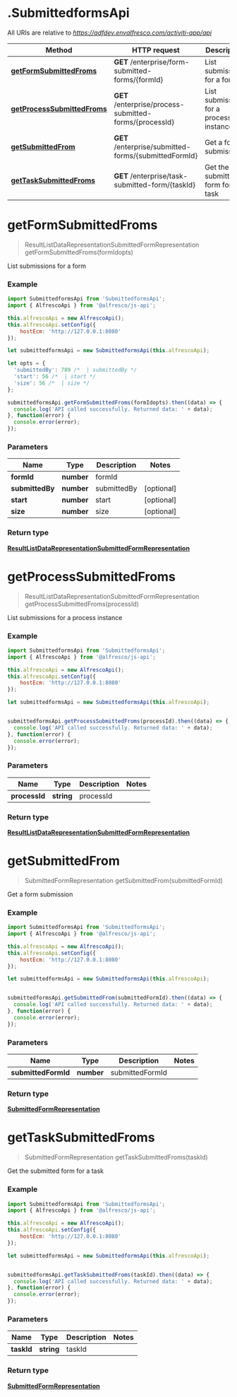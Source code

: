 # .SubmittedformsApi

All URIs are relative to *https://adfdev.envalfresco.com/activiti-app/api*

Method | HTTP request | Description
------------- | ------------- | -------------
[**getFormSubmittedFroms**](SubmittedformsApi.md#getFormSubmittedFroms) | **GET** /enterprise/form-submitted-forms/{formId} | List submissions for a form
[**getProcessSubmittedFroms**](SubmittedformsApi.md#getProcessSubmittedFroms) | **GET** /enterprise/process-submitted-forms/{processId} | List submissions for a process instance
[**getSubmittedFrom**](SubmittedformsApi.md#getSubmittedFrom) | **GET** /enterprise/submitted-forms/{submittedFormId} | Get a form submission
[**getTaskSubmittedFroms**](SubmittedformsApi.md#getTaskSubmittedFroms) | **GET** /enterprise/task-submitted-form/{taskId} | Get the submitted form for a task


<a name="getFormSubmittedFroms"></a>
# **getFormSubmittedFroms**
> ResultListDataRepresentationSubmittedFormRepresentation getFormSubmittedFroms(formIdopts)

List submissions for a form

### Example
```javascript
import SubmittedformsApi from 'SubmittedformsApi';
import { AlfrescoApi } from '@alfresco/js-api';

this.alfrescoApi = new AlfrescoApi();
this.alfrescoApi.setConfig({
    hostEcm: 'http://127.0.0.1:8080'
});

let submittedformsApi = new SubmittedformsApi(this.alfrescoApi);

let opts = { 
  'submittedBy': 789 /*  | submittedBy */
  'start': 56 /*  | start */
  'size': 56 /*  | size */
};

submittedformsApi.getFormSubmittedFroms(formIdopts).then((data) => {
  console.log('API called successfully. Returned data: ' + data);
}, function(error) {
  console.error(error);
});

```

### Parameters

Name | Type | Description  | Notes
------------- | ------------- | ------------- | -------------
 **formId** | **number**| formId | 
 **submittedBy** | **number**| submittedBy | [optional] 
 **start** | **number**| start | [optional] 
 **size** | **number**| size | [optional] 

### Return type

[**ResultListDataRepresentationSubmittedFormRepresentation**](ResultListDataRepresentationSubmittedFormRepresentation.md)

<a name="getProcessSubmittedFroms"></a>
# **getProcessSubmittedFroms**
> ResultListDataRepresentationSubmittedFormRepresentation getProcessSubmittedFroms(processId)

List submissions for a process instance

### Example
```javascript
import SubmittedformsApi from 'SubmittedformsApi';
import { AlfrescoApi } from '@alfresco/js-api';

this.alfrescoApi = new AlfrescoApi();
this.alfrescoApi.setConfig({
    hostEcm: 'http://127.0.0.1:8080'
});

let submittedformsApi = new SubmittedformsApi(this.alfrescoApi);


submittedformsApi.getProcessSubmittedFroms(processId).then((data) => {
  console.log('API called successfully. Returned data: ' + data);
}, function(error) {
  console.error(error);
});

```

### Parameters

Name | Type | Description  | Notes
------------- | ------------- | ------------- | -------------
 **processId** | **string**| processId | 

### Return type

[**ResultListDataRepresentationSubmittedFormRepresentation**](ResultListDataRepresentationSubmittedFormRepresentation.md)

<a name="getSubmittedFrom"></a>
# **getSubmittedFrom**
> SubmittedFormRepresentation getSubmittedFrom(submittedFormId)

Get a form submission

### Example
```javascript
import SubmittedformsApi from 'SubmittedformsApi';
import { AlfrescoApi } from '@alfresco/js-api';

this.alfrescoApi = new AlfrescoApi();
this.alfrescoApi.setConfig({
    hostEcm: 'http://127.0.0.1:8080'
});

let submittedformsApi = new SubmittedformsApi(this.alfrescoApi);


submittedformsApi.getSubmittedFrom(submittedFormId).then((data) => {
  console.log('API called successfully. Returned data: ' + data);
}, function(error) {
  console.error(error);
});

```

### Parameters

Name | Type | Description  | Notes
------------- | ------------- | ------------- | -------------
 **submittedFormId** | **number**| submittedFormId | 

### Return type

[**SubmittedFormRepresentation**](SubmittedFormRepresentation.md)

<a name="getTaskSubmittedFroms"></a>
# **getTaskSubmittedFroms**
> SubmittedFormRepresentation getTaskSubmittedFroms(taskId)

Get the submitted form for a task

### Example
```javascript
import SubmittedformsApi from 'SubmittedformsApi';
import { AlfrescoApi } from '@alfresco/js-api';

this.alfrescoApi = new AlfrescoApi();
this.alfrescoApi.setConfig({
    hostEcm: 'http://127.0.0.1:8080'
});

let submittedformsApi = new SubmittedformsApi(this.alfrescoApi);


submittedformsApi.getTaskSubmittedFroms(taskId).then((data) => {
  console.log('API called successfully. Returned data: ' + data);
}, function(error) {
  console.error(error);
});

```

### Parameters

Name | Type | Description  | Notes
------------- | ------------- | ------------- | -------------
 **taskId** | **string**| taskId | 

### Return type

[**SubmittedFormRepresentation**](SubmittedFormRepresentation.md)

